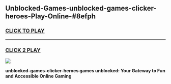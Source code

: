 
## Unblocked-Games-unblocked-games-clicker-heroes-Play-Online-#8efph
<h3>
<a href="https://premium.freeplayer.one?title=unblocked-games-clicker-heroes&ref=27F">CLICK TO PLAY</a></h3>
<hr>

<h3>
<a href="https://premium.freeplayer.one?title=unblocked-games-clicker-heroes&ref=27F">CLICK 2 PLAY</a>
  
</h3>

<a href="https://premium.freeplayer.one?title=unblocked-games-clicker-heroes&ref=27F"><img src="https://clearcache.store/games.png"></a>


**unblocked-games-clicker-heroes games unblocked: Your Gateway to Fun and Accessible Online Gaming**
